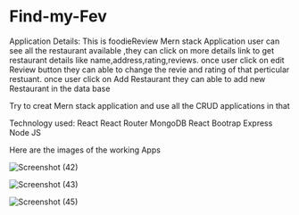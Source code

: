 # Find-my-Fev
Application Details:
This is foodieReview Mern stack Application
user can see all the restaurant available ,they can click on more details link to get restaurant details like name,address,rating,reviews.
once user click on edit Review button they can able to change the revie and rating of that perticular restuant.
once user click on Add Restaurant they can able to add new Restaurant in the data base

Try to creat Mern stack application and use all the CRUD applications in that

Technology used:
React
React Router
MongoDB
React Bootrap
Express
Node JS

Here are the images of the working Apps

![Screenshot (42)](https://user-images.githubusercontent.com/45401868/61585807-f645e100-ab32-11e9-8c3e-cd51977cfb5a.png)


![Screenshot (43)](https://user-images.githubusercontent.com/45401868/61585808-fd6cef00-ab32-11e9-84d3-4002cc7966ca.png)

![Screenshot (45)](https://user-images.githubusercontent.com/45401868/61585810-078eed80-ab33-11e9-9d4f-df327cdca22b.png)

